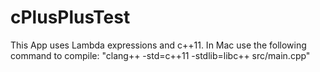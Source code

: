 cPlusPlusTest
=============

This App uses Lambda expressions and c++11.
In Mac use the following command to compile: "clang++ -std=c++11 -stdlib=libc++ src/main.cpp"
